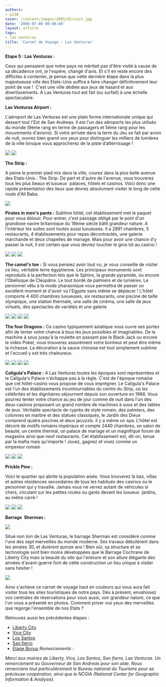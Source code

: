 ```yaml
---
authors:
- p130
cover: /content/images/2005/01/vuLV.jpg
date: '2006-07-08 00:00:00'
layout: article
tags:
- las-venturas
title: 'Carnet de Voyage : Las Venturas'
---
```



 **Etape 5 : Las Venturas :**

Ceux qui pensaient que notre pays ne méritait pas d'être visité à cause de sa décadence ont, je l'espère, changé d'avis. Et s'il en reste encore des difficiles à contenter, je pense que cette dernière étape dans la plus majestueuse ville des Etats-Unis suffira à faire changer définitivement leur point de vue !&nbsp;&nbsp;C'est une ville dédiée aux jeux de hasard et aux divertissements. A Las Venturas tout est fait (ou surfait) à une échelle spectaculaire.

**Las Venturas Airport :**

L'aéroport de Las Venturas est une plate forme internationale unique qui dessert tout l'Est de San Andreas. Il est&nbsp;l'un des aéroports les plus utilisés du monde (9ème rang&nbsp;en terme de passagers et 5ème rang pour les mouvements d'avions). Si votre arrivée dans la terre du Jeu se fait par avion de nuit, ouvrez bien grand vos yeux pour distinguer les milliers de lumières de la ville lorsque vous approcherez de la piste d’atterrissage !

![](/content/images/2005/01/vuLV2.jpg)
![](/content/images/2005/01/vuLV.jpg)

**The Strip :**

A peine le premier pied mis dans la ville, courez dans la plus belle avenue des Etats-Unis : The Strip. De part et d'autre de l'avenue, vous trouverez tous les plus beaux et luxueux&nbsp; palaces, hôtels et casinos. Voici donc une rapide&nbsp;présentation des lieux que devrez absolument visiter le long de cette route d'Ali Baba.

![](/content/images/2005/01/CarnetLV12.jpg)

**Pirates in men's pants :** Sublime hôtel, cet établissement met le paquet pour vous éblouir. Pour entrer, c'est passage obligé par le pont d'un grandiose navire britannique du 18ème siècle bâtit grandeur nature. A l'intérieur les suites sont toutes aussi luxueuses. Il a 2891 chambres, 5 restaurants, 4 établissements pour repas décontractés, une galerie marchande et deux chapelles de mariage. Mais pour avoir une chance d'y passer la nuit, il est certain que vous devrez toucher le gros lot au casino !

![](/content/images/2005/01/CarnetLV13.jpg)
![](/content/images/2005/01/CarnetLV14.jpg)
![](/content/images/2005/01/CarnetLV8.jpg)

**The camel's toe**  **:** Si vous pensiez avoir tout vu, je vous conseille de visiter ce lieu, véritable terre égyptienne. Les principaux monuments sont reproduits à la perfection tels que le Sphinx, la grande pyramide, ou encore l'Obélisque de Cléopâtre. Le tout bordé de palmiers et de lumières. Le personnel vêtu à la mode pharaonique vous permettra de passer un excellent moment et d'avoir vu l'Egypte sans même se déplacer !&nbsp;L'hôtel comporte 4 400 chambres luxueuses, six restaurants, une piscine de taille olympique, une station thermale, une salle de cinéma, une salle de jeux virtuels, des spectacles de variétés et une galerie

![](/content/images/2005/01/CarnetLV9.jpg)
![](/content/images/2005/01/CarnetLV10.jpg)
![](/content/images/2005/01/CarnetLV7.jpg)
![](/content/images/2005/01/CarnetLV3.jpg)

**The four Dragons :** Ce casino typiquement asiatique vous ouvre ses portes afin de tenter votre chance à tous les jeux possibles et imaginables. De la machine à sous jusqu'à la roulette en passant pas le Black Jack ou encore le vidéo Poker, vous trouverez assurément votre bonheur et peut être même la richesse. La décoration à la sauce chinoise est tout simplement sublime et l'accueil y est très chaleureux.

![](/content/images/2005/01/CarnetLV4.jpg)
![](/content/images/2005/01/CarnetLV5.jpg)
![](/content/images/2005/01/CarnetLV6.jpg)
![](/content/images/2005/01/CarnetLV16.jpg)

**Caligula's Palace :** A Las Venturas toutes les époques sont représentées et le Caligula's Palace n'échappe pas à la règle. C'est de l'époque romaine que cet hôtel-casino vous propose de vous imprégner. Le Caligula's Palace est l'un des établissements incontournables du centre du Strip, où les célébrités et les dignitaires séjournent depuis son ouverture en 1966. Vous pourrez tenter votre chance au jeu de jour comme de nuit dans l'un des deux casinos proposant un grand nombre de machines à sous et des tables de jeux. Véritable spectacle de cyprès de style romain, des palmiers, des colonnes en marbre et des statues classiques, le Jardin des Dieux comprend quatre piscines et deux jacuzzis. Il y a même un spa. L'hôtel est décoré de motifs romains impériaux et compte 2440 chambres, un salon de beauté, un centre thermal, un palace de mariage et un magnifique forum de magasins ainsi que neuf restaurants. Cet établissement est, dit-on, tenue par la mafia mais qu'importe ! Jouez, gagnez et vivez comme un empereur&nbsp;romain

![](/content/images/2005/01/CarnetLV17.jpg)
![](/content/images/2005/01/CarnetLV15.jpg)
![](/content/images/2005/01/CarnetLV18.jpg)

**Prickle Pine :**

Voici le quartier qui abrite la population aisée. Vous trouverez là bas, villas et autres résidences secondaires de tous les habitués des casinos ou le personnel qui y travaille. Jamais vous ne verrez autant de véhicules si chers,&nbsp;circulant sur les petites routes ou garés devant les luxueux&nbsp; jardins, au mètre carré !

![](/content/images/2005/01/Prickle3.jpg)
![](/content/images/2005/01/Prickle2.jpg)
![](/content/images/2005/01/Prickle1.jpg)

**Barrage&nbsp; Sherman :**

![](/content/images/2005/01/cote%20barage.jpg)

Situé non loin de Las Venturas, le barrage Sherman est considéré comme l'une des sept merveilles du monde moderne. Ses travaux débutèrent dans les années 30, et durèrent quinze ans !&nbsp;Bien sûr, sa structure et sa technologie sont bien moins développées que le Barrage Cochrane de Liberty City mais la beauté du site qui l'entoure et son allure élégante des années d'avant-guerre font de&nbsp;cette construction un lieu unique à visiter sans hésiter !

![](/content/images/2005/01/Vue%20barrage.jpg)

Ainsi s'achève ce carnet de voyage haut en couleurs qui vous aura fait visiter tous les sites touristiques de notre pays. Dès à présent, envahissez vos centrales de réservations pour vous aussi, voir grandeur nature, ce que l'on vous a présenté en photos. Comment priver vos yeux des merveilles que regorge l'ensemble de nos Etats ?

Retrouvez aussi les précédentes étapes :

- [Liberty City](/2006/01/13/carnet-de-voyage---liberty-city/)
- [Vice City](/2006/02/02/carnet-de-voyage---vice-city/)
- [Los Santos](/2006/05/21/carnet-de-voyage-los-santos/)
- [San fierro](/2006/06/04/carnet-de-voyage-san-fierro/)
- [Etape Bonus](/2006/06/16/carnet-de-voyage-etape-bonus/)
_Remerciements :_

_Merci aux mairies de&nbsp;Liberty, Vice, Los Santos, San fierro, Las Venturas. Un remerciement au Gouverneur de San Andreas pour son aide. Nous remercions&nbsp;tout particulièrement&nbsp;le&nbsp;Bureau national du Tourisme pour sa précieuse coopération, ainsi que le&nbsp;NCGIA (National Center for Geographic Information & Analysis)._